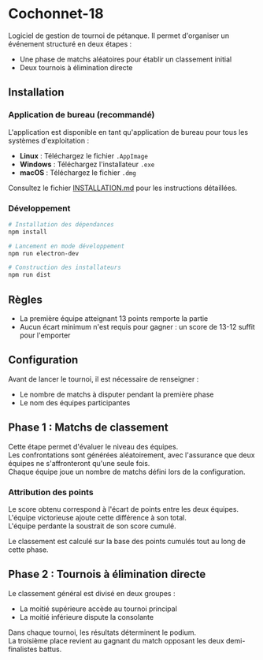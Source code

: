 # Cochonnet-18
Logiciel de gestion de tournoi de pétanque. Il permet d'organiser un événement structuré en deux étapes :
- Une phase de matchs aléatoires pour établir un classement initial
- Deux tournois à élimination directe

## Installation

### Application de bureau (recommandé)
L'application est disponible en tant qu'application de bureau pour tous les systèmes d'exploitation :

- **Linux** : Téléchargez le fichier `.AppImage`
- **Windows** : Téléchargez l'installateur `.exe`  
- **macOS** : Téléchargez le fichier `.dmg`

Consultez le fichier [INSTALLATION.md](INSTALLATION.md) pour les instructions détaillées.

### Développement
```bash
# Installation des dépendances
npm install

# Lancement en mode développement
npm run electron-dev

# Construction des installateurs
npm run dist
```

## Règles
- La première équipe atteignant 13 points remporte la partie
- Aucun écart minimum n'est requis pour gagner : un score de 13-12 suffit pour l'emporter

## Configuration
Avant de lancer le tournoi, il est nécessaire de renseigner :
- Le nombre de matchs à disputer pendant la première phase
- Le nom des équipes participantes

## Phase 1 : Matchs de classement
Cette étape permet d'évaluer le niveau des équipes.  
Les confrontations sont générées aléatoirement, avec l'assurance que deux équipes ne s'affronteront qu'une seule fois.  
Chaque équipe joue un nombre de matchs défini lors de la configuration.

### Attribution des points
Le score obtenu correspond à l'écart de points entre les deux équipes.  
L'équipe victorieuse ajoute cette différence à son total.  
L'équipe perdante la soustrait de son score cumulé.

Le classement est calculé sur la base des points cumulés tout au long de cette phase.

## Phase 2 : Tournois à élimination directe
Le classement général est divisé en deux groupes :
- La moitié supérieure accède au tournoi principal
- La moitié inférieure dispute la consolante

Dans chaque tournoi, les résultats déterminent le podium.  
La troisième place revient au gagnant du match opposant les deux demi-finalistes battus.
